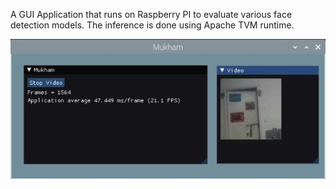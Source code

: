 A GUI Application that runs on Raspberry PI to evaluate various face detection models. The
inference is done using Apache TVM runtime.

![](screenshots/screenshot.JPG)
